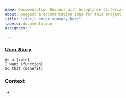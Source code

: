 ```yaml
---
name: Documentation Request with Acceptance Criteria
about: Suggest a documentation idea for this project
title: "[doc]: enter_summary_here"
labels: documentation
assignees: ''

---
```


### [User Story](https://www.mountaingoatsoftware.com/agile/user-stories)

<!-- [Describe why you need this new documentation.  Replace {placeholder} values.] -->

```
As a {role}
I want {function}
So that {benefit}
```

### Context

<!-- [List any context that will clarify the purpose and detail level for desired documentation.] -->

-
